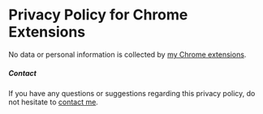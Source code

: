# Privacy Policy for Chrome Extensions

No data or personal information is collected by [my Chrome extensions](https://chrome.google.com/webstore/search/%22bruno%20alla%22?_category=extensions).

##### Contact

If you have any questions or suggestions regarding this privacy policy, do not hesitate to [contact me](mailto:browniebroke@gmail.com).
